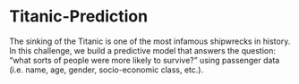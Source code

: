 # Titanic-Prediction
The sinking of the Titanic is one of the most infamous shipwrecks in history.  In this challenge, we build a predictive model that answers the question: “what sorts of people were more likely to survive?” using passenger data (i.e. name, age, gender, socio-economic class, etc.).
